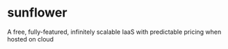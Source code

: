 # sunflower
A free, fully-featured, infinitely scalable IaaS with predictable pricing when hosted on cloud
